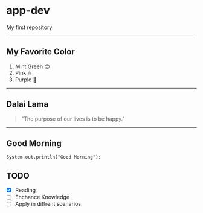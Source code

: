 # app-dev
My first repository

***

## My Favorite Color
1. Mint Green :heart_eyes:
2. Pink :fire:
3. Purple :purple_heart:

***

## Dalai Lama
> "The purpose of our lives is to be happy." 

***

## Good Morning
`System.out.println("Good Morning");`


## TODO
- [x] Reading
- [ ] Enchance Knowledge
- [ ] Apply in diffrent scenarios
